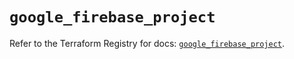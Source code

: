# `google_firebase_project`

Refer to the Terraform Registry for docs: [`google_firebase_project`](https://registry.terraform.io/providers/hashicorp/google-beta/5.21.0/docs/resources/google_firebase_project).
